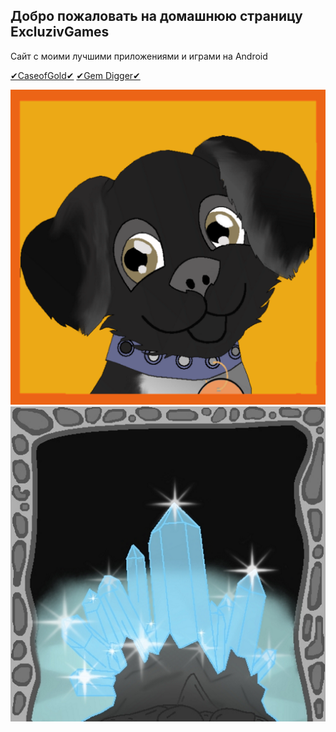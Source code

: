 ## Добро пожаловать на домашнюю страницу ExcluzivGames
Сайт с моими лучшими приложениями и играми на Android

[✔CaseofGold✔](#я-ссылка "https://play.google.com/store/apps/details?id=com.clickmoney")  [✔Gem Digger✔](#я-ссылка "https://play.google.com/store/apps/details?id=com.digger")

![alt text](ava_umka.png)  ![alt text](ikon.png "✔Gem Digger✔")





